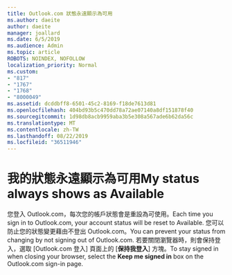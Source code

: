 ```yaml
---
title: Outlook.com 狀態永遠顯示為可用
ms.author: daeite
author: daeite
manager: joallard
ms.date: 6/5/2019
ms.audience: Admin
ms.topic: article
ROBOTS: NOINDEX, NOFOLLOW
localization_priority: Normal
ms.custom:
- "817"
- "1767"
- "1768"
- "8000049"
ms.assetid: dcddbff8-6501-45c2-8169-f18de7613d81
ms.openlocfilehash: 404bd93b5c470dd78a72ae07140a8df151878f40
ms.sourcegitcommit: 1d98db8acb9959aba3b5e308a567ade6b62da56c
ms.translationtype: MT
ms.contentlocale: zh-TW
ms.lasthandoff: 08/22/2019
ms.locfileid: "36511946"
---
```

# <a name="my-status-always-shows-as-available"></a><span data-ttu-id="08ff7-102">我的狀態永遠顯示為可用</span><span class="sxs-lookup"><span data-stu-id="08ff7-102">My status always shows as Available</span></span>

<span data-ttu-id="08ff7-103">您登入 Outlook.com，每次您的帳戶狀態會是重設為可使用。</span><span class="sxs-lookup"><span data-stu-id="08ff7-103">Each time you sign in to Outlook.com, your account status will be reset to Available.</span></span> <span data-ttu-id="08ff7-104">您可以防止您的狀態變更藉由不登出 Outlook.com。</span><span class="sxs-lookup"><span data-stu-id="08ff7-104">You can prevent your status from changing by not signing out of Outlook.com.</span></span> <span data-ttu-id="08ff7-105">若要關閉瀏覽器時，則會保持登入，選取 [Outlook.com 登入] 頁面上的 [**保持我登入**] 方塊。</span><span class="sxs-lookup"><span data-stu-id="08ff7-105">To stay signed in when closing your browser, select the **Keep me signed in** box on the Outlook.com sign-in page.</span></span>
